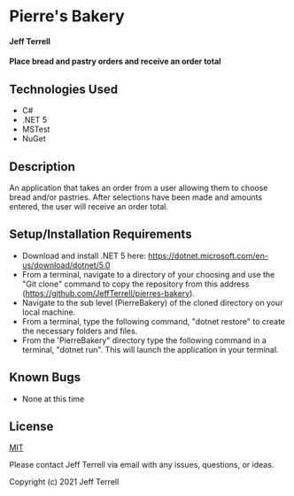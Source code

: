 # Pierre's Bakery

#### Jeff Terrell

#### Place bread and pastry orders and receive an order total

## Technologies Used

* C#
* .NET 5
* MSTest
* NuGet

## Description

An application that takes an order from a user allowing them to choose bread and/or pastries. After selections have been made and amounts entered, the user will receive an order total.

## Setup/Installation Requirements

* Download and install .NET 5 here: https://dotnet.microsoft.com/en-us/download/dotnet/5.0
* From a terminal, navigate to a directory of your choosing and use the "Git clone" command to copy the repository from this address (https://github.com/JeffTerrell/pierres-bakery).
* Navigate to the sub level (PierreBakery) of the cloned directory on your local machine.
* From a terminal, type the following command, "dotnet restore" to create the necessary folders and files.
* From the 'PierreBakery" directory type the following command in a terminal, "dotnet run". This will launch the application in your terminal.

## Known Bugs

* None at this time

## License

[MIT](https://opensource.org/licenses/MIT)

Please contact Jeff Terrell via email with any issues, questions, or ideas.

Copyright (c) 2021 Jeff Terrell